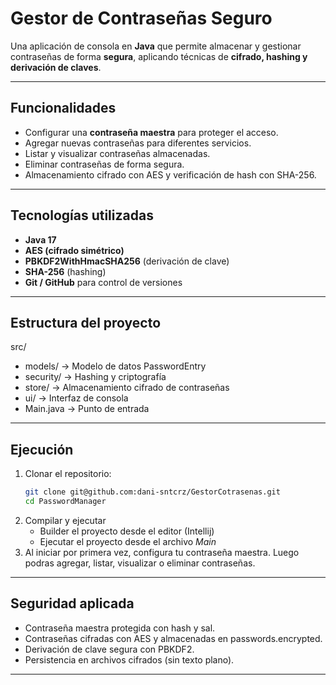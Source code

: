 # Gestor de Contraseñas Seguro

Una aplicación de consola en **Java** que permite almacenar y gestionar contraseñas de forma **segura**, aplicando técnicas de **cifrado, hashing y derivación de claves**.

---

## Funcionalidades

- Configurar una **contraseña maestra** para proteger el acceso.
- Agregar nuevas contraseñas para diferentes servicios.
- Listar y visualizar contraseñas almacenadas.
- Eliminar contraseñas de forma segura.
- Almacenamiento cifrado con AES y verificación de hash con SHA-256.

---

## Tecnologías utilizadas

- **Java 17**
- **AES (cifrado simétrico)**
- **PBKDF2WithHmacSHA256** (derivación de clave)
- **SHA-256** (hashing)
- **Git / GitHub** para control de versiones

---

## Estructura del proyecto
src/
- models/    ->  Modelo de datos PasswordEntry
- security/  ->  Hashing y criptografía
- store/     ->  Almacenamiento cifrado de contraseñas
- ui/        ->  Interfaz de consola
- Main.java  ->  Punto de entrada

---

## Ejecución

1. Clonar el repositorio:
   ```bash
   git clone git@github.com:dani-sntcrz/GestorCotrasenas.git
   cd PasswordManager
   ```
2. Compilar y ejecutar
   - Builder el proyecto desde el editor (Intellij)
   - Ejecutar el proyecto desde el archivo *Main*
3. Al iniciar por primera vez, configura tu contraseña maestra. Luego podras agregar, listar, visualizar o eliminar contraseñas.

---

## Seguridad aplicada

- Contraseña maestra protegida con hash y sal.
- Contraseñas cifradas con AES y almacenadas en passwords.encrypted.
- Derivación de clave segura con PBKDF2.
- Persistencia en archivos cifrados (sin texto plano).



---